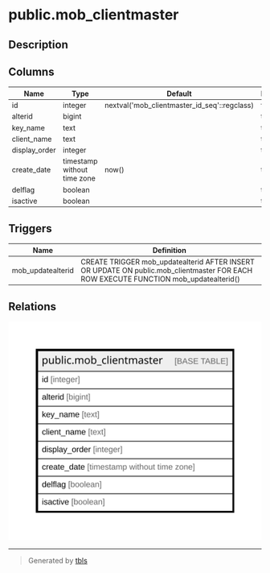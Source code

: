 # public.mob_clientmaster

## Description

## Columns

| Name | Type | Default | Nullable | Children | Parents | Comment |
| ---- | ---- | ------- | -------- | -------- | ------- | ------- |
| id | integer | nextval('mob_clientmaster_id_seq'::regclass) | false |  |  |  |
| alterid | bigint |  | true |  |  |  |
| key_name | text |  | true |  |  |  |
| client_name | text |  | true |  |  |  |
| display_order | integer |  | true |  |  |  |
| create_date | timestamp without time zone | now() | true |  |  |  |
| delflag | boolean |  | true |  |  |  |
| isactive | boolean |  | true |  |  |  |

## Triggers

| Name | Definition |
| ---- | ---------- |
| mob_updatealterid | CREATE TRIGGER mob_updatealterid AFTER INSERT OR UPDATE ON public.mob_clientmaster FOR EACH ROW EXECUTE FUNCTION mob_updatealterid() |

## Relations

![er](public.mob_clientmaster.svg)

---

> Generated by [tbls](https://github.com/k1LoW/tbls)
